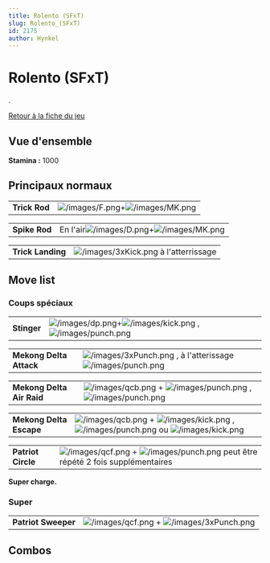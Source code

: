 ```yaml
---
title: Rolento (SFxT)
slug: Rolento_(SFxT)
id: 2175
author: Hynkel
---
```


# Rolento (SFxT)

.

[Retour à la fiche du jeu](Street_Fighter_x_Tekken "wikilink")

## Vue d'ensemble

**Stamina :** 1000

## Principaux normaux

|               |                                                                         |
|---------------|-------------------------------------------------------------------------|
| **Trick Rod** | ![](/images/F.png "/images/F.png")+![](/images/MK.png "/images/MK.png") |

|               |                                                                                 |
|---------------|---------------------------------------------------------------------------------|
| **Spike Rod** | En l'air![](/images/D.png "/images/D.png")+![](/images/MK.png "/images/MK.png") |

|                   |                                                               |
|-------------------|---------------------------------------------------------------|
| **Trick Landing** | ![](/images/3xKick.png "/images/3xKick.png") à l'atterrissage |

## Move list

### Coups spéciaux

|             |                                                                                                                            |
|-------------|----------------------------------------------------------------------------------------------------------------------------|
| **Stinger** | ![](/images/dp.png "/images/dp.png")+![](/images/kick.png "/images/kick.png") , ![](/images/punch.png "/images/punch.png") |

|                         |                                                                                                             |
|-------------------------|-------------------------------------------------------------------------------------------------------------|
| **Mekong Delta Attack** | ![](/images/3xPunch.png "/images/3xPunch.png") , à l'atterissage ![](/images/punch.png "/images/punch.png") |

|                           |                                                                                                                                  |
|---------------------------|----------------------------------------------------------------------------------------------------------------------------------|
| **Mekong Delta Air Raid** | ![](/images/qcb.png "/images/qcb.png") + ![](/images/punch.png "/images/punch.png") , ![](/images/punch.png "/images/punch.png") |

|                         |                                                                                                                                                                            |
|-------------------------|----------------------------------------------------------------------------------------------------------------------------------------------------------------------------|
| **Mekong Delta Escape** | ![](/images/qcb.png "/images/qcb.png") + ![](/images/kick.png "/images/kick.png") , ![](/images/punch.png "/images/punch.png") ou ![](/images/kick.png "/images/kick.png") |

|                    |                                                                                                                             |
|--------------------|-----------------------------------------------------------------------------------------------------------------------------|
| **Patriot Circle** | ![](/images/qcf.png "/images/qcf.png") + ![](/images/punch.png "/images/punch.png") peut être répété 2 fois supplémentaires |

**Super charge.**

### Super

|                     |                                                                                         |
|---------------------|-----------------------------------------------------------------------------------------|
| **Patriot Sweeper** | ![](/images/qcf.png "/images/qcf.png") + ![](/images/3xPunch.png "/images/3xPunch.png") |

## Combos
